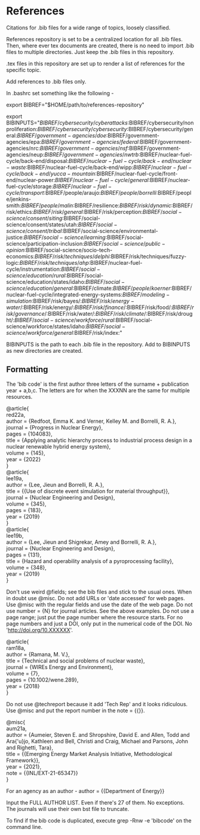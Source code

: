 # References  
Citations for .bib files for a wide range of topics, loosely classified.  

References repository is set to be a centralized location for all .bib files. Then, where ever tex documents are created, there is no need to import .bib files to multiple directories. Just keep the .bib files in this repository. 

.tex files in this repository are set up to render a list of references for the specific topic.

Add references to .bib files only.

In .bashrc set something like the following -

export BIBREF="$HOME/path/to/references-repository"

export BIBINPUTS="$BIBREF/cybersecurity/cyberattacks:$BIBREF/cybersecurity/nonproliferation:$BIBREF/cybersecurity/cybersecurity:$BIBREF/cybersecurity/general:$BIBREF/government-agencies/doe:$BIBREF/government-agencies/epa:$BIBREF/government-agencies/federal:$BIBREF/government-agencies/nrc:$BIBREF/government-agencies/nsf:$BIBREF/government-agencies/neup:$BIBREF/government-agencies/nwtrb:$BIBREF/nuclear-fuel-cycle/back-end/disposal:$BIBREF/nuclear-fuel-cycle/back-end/nuclear-waste:$BIBREF/nuclear-fuel-cycle/back-end/wipp:$BIBREF/nuclear-fuel-cycle/back-end/yucca-mountain:$BIBREF/nuclear-fuel-cycle/front-end/nuclear-power:$BIBREF/nuclear-fuel-cycle/general:$BIBREF/nuclear-fuel-cycle/storage:$BIBREF/nuclear-fuel-cycle/transport:$BIBREF/people/araujo:$BIBREF/people/borrelli:$BIBREF/people/jenkins-smith:$BIBREF/people/malin:$BIBREF/resilience:$BIBREF/risk/dynamic:$BIBREF/risk/ethics:$BIBREF/risk/general:$BIBREF/risk/perception:$BIBREF/social-science/consent/siting:$BIBREF/social-science/consent/states/utah:$BIBREF/social-science/consent/tribal:$BIBREF/social-science/environmental-justice:$BIBREF/social-science/learning:$BIBREF/social-science/participation-inclusion:$BIBREF/social-science/public-opinion:$BIBREF/social-science/socio-tech-economics:$BIBREF/risk/techniques/delphi:$BIBREF/risk/techniques/fuzzy-logic:$BIBREF/risk/techniques/ahp:$BIBREF/nuclear-fuel-cycle/instrumentation:$BIBREF/social-science/education/rural:$BIBREF/social-science/education/states/idaho:$BIBREF/social-science/education/general:$BIBREF/climate:$BIBREF/people/koerner:$BIBREF/nuclear-fuel-cycle/integrated-energy-systems:$BIBREF/modeling-simulation:$BIBREF/risk/bayes/:$BIBREF/risk/energy-water/:$BIBREF/risk/energy/:$BIBREF/risk/finance/:$BIBREF/risk/food/:$BIBREF/risk/governance/:$BIBREF/risk/water/:$BIBREF/risk/climate/:$BIBREF/risk/drought/:$BIBREF/social-science/workforce/rural:$BIBREF/social-science/workforce/states/idaho:$BIBREF/social-science/workforce/general:$BIBREF/risk/index:"

BIBINPUTS is the path to each .bib file in the repository. Add to BIBINPUTS as new directories are created. 


## Formatting   
The 'bib code' is the first author three letters of the surname + publication year + a,b,c. The letters are for when the XXXNN are the same for multiple resources. 


@article{  
    red22a,  
    author = {Redfoot, Emma K. and Verner, Kelley M. and Borrelli, R. A.},  
    journal = {Progress in Nuclear Energy},  
    pages = {104083},  
    title = {Applying analytic hierarchy process to industrial process design in a nuclear renewable hybrid energy system},  
    volume = {145},  
    year = {2022}  
}  
@article{  
    lee19a,  
    author = {Lee, Jieun and Borrelli, R. A.},  
    title = {{Use of discrete event simulation for material throughput}},  
    journal = {Nuclear Engineering and Design},  
    volume = {345},  
    pages = {183},   
    year = {2019}  
}  
@article{  
    lee19b,  
    author = {Lee, Jieun and Shigrekar, Amey and Borrelli, R. A.},  
    journal = {Nuclear Engineering and Design},  
    pages = {131},  
    title = {Hazard and operability analysis of a pyroprocessing facility},  
    volume = {348},  
    year = {2019}   
}  


Don't use weird @fields; see the bib files and stick to the usual ones. When in doubt use @misc. Do not add URLs or 'date accessed' for web pages. Use @misc with the regular fields and use the date of the web page. Do not use number = {N} for journal articles. See the above examples. Do not use a page range; just put the page number where the resource starts. For no page numbers and just a DOI, only put in the numerical code of the DOI. No 'http://doi.org/10.XXXXXX'. 

@article{  
    ram18a,  
    author = {Ramana, M. V.},  
    title = {Technical and social problems of nuclear waste},  
    journal = {WIREs Energy and Environment},  
    volume = {7},  
    pages = {10.1002/wene.289},  
    year = {2018}  
}

Do not use @techreport because it add 'Tech Rep' and it looks ridiculous. Use @misc and put the report number in the note = {{}}.


@misc{  
    aum21a,  
    author = {Aumeier, Steven E. and Shropshire, David E. and Allen, Todd and Ara{\'u}jo, Kathleen and Bell, Christi and Craig, Michael and Parsons, John and Righetti, Tara},  
    title = {{Emerging Energy Market Analysis Initiative, Methodological Framework}},  
    year = {2021},  
    note = {{INL/EXT-21-65347}}  
}

For an agency as an author - author = {{Department of Energy}}

Input the FULL AUTHOR LIST. Even if there's 27 of them. No exceptions. The journals will use their own bst file to truncate.   

To find if the bib code is duplicated, execute grep -Rnw -e 'bibcode' on the command line.   

